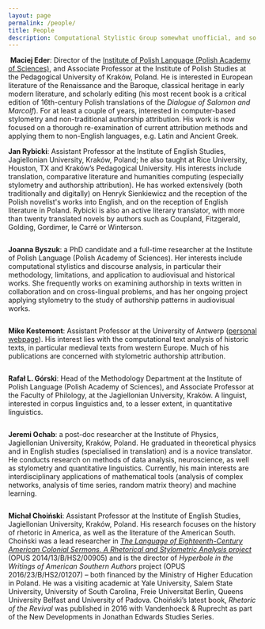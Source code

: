 ```yaml
---
layout: page
permalink: /people/
title: People
description: Computational Stylistic Group somewhat unofficial, and so is its membership. Nevertheless at least a few people have been associated with the Group for a while.
---
```






<div class="img_row_people">
    <img class="col one left" src="{{ site.baseurl }}/assets/img/maciej_eder.png" alt="" title="example image"/>
    <span class="col two left"><strong>Maciej Eder</strong>: Director of the <a href="https://test.ijp.pan.pl/en/">Institute of Polish Language (Polish Academy of Sciences)</a>, and Associate Professor at the Institute of Polish Studies at the Pedagogical University of Kraków, Poland. He is interested in European literature of the Renaissance and the Baroque, classical heritage in early modern literature, and scholarly editing (his most recent book is a critical edition of 16th-century Polish translations of the <i>Dialogue of Salomon and Marcolf</i>). For at least a couple of years, interested in computer-based stylometry and non-traditional authorship attribution. His work is now focused on a thorough re-examination of current attribution methods and applying them to non-English languages, e.g. Latin and Ancient Greek.</span>
</div>

<div class="img_row_people">
    <img class="col one left" src="{{ site.baseurl }}/assets/img/jan_rybicki.png" alt="" title="example image"/>
    <p class="col two left"><strong>Jan Rybicki</strong>: Assistant Professor at the Institute of English Studies, Jagiellonian University, Kraków, Poland; he also taught at Rice University, Houston, TX and Kraków’s Pedagogical University. His interests include translation, comparative literature and humanities computing (especially stylometry and authorship attribution). He has worked extensively (both traditionally and digitally) on Henryk Sienkiewicz and the reception of the Polish novelist's works into English, and on the reception of English literature in Poland. Rybicki is also an active literary translator, with more than twenty translated novels by authors such as Coupland, Fitzgerald, Golding, Gordimer, le Carré or Winterson.</p>
</div>

<div class="img_row_people">
    <img class="col one left" src="{{ site.baseurl }}/assets/img/joanna_byszuk.png" alt="" title="example image"/>
    <p class="col two left"><strong>Joanna Byszuk</strong>: a PhD candidate and a full-time researcher at the Institute of Polish Language (Polish Academy of Sciences). Her interests include computational stylistics and discourse analysis, in particular their methodology, limitations, and application to audiovisual and historical works. She frequently works on examining authorship in texts written in collaboration and on cross-lingual problems, and has her ongoing project applying stylometry to the study of authorship patterns in audiovisual works.</p>
</div>

<div class="img_row_people">
    <img class="col one left" src="{{ site.baseurl }}/assets/img/kestemont_pers.jpg" alt="" title="example image"/>
    <p class="col two left"><strong>Mike Kestemont</strong>: Assistant Professor at the University of Antwerp (<a href="http://www.mike-kestemont.org" target="_blank">personal webpage</a>). His interest lies with the computational text analysis of historic texts, in particular medieval texts from western Europe. Much of his publications are concerned with stylometric authorship attribution.</p>
</div>

<div class="img_row_people">
    <img class="col one left" src="{{ site.baseurl }}/assets/img/rafal_gorski.png" alt="" title="example image"/>
    <p class="col two left"><strong>Rafał L. Górski</strong>: Head of the Methodology Department at the Institute of Polish Language (Polish Academy of Sciences), and Associate Professor at the Faculty of Philology, at the Jagiellonian University, Kraków. A linguist, interested in corpus linguistics and, to a lesser extent, in quantitative linguistics. </p>
</div>

<div class="img_row_people">
    <img class="col one left" src="{{ site.baseurl }}/assets/img/jeremi_ochab.png" alt="" title="example image"/>
    <p class="col two left"><strong>Jeremi Ochab</strong>: a post-doc researcher at the Institute of Physics, Jagiellonian University, Kraków, Poland. He graduated in theoretical physics and in English studies (specialised in translation) and is a novice translator. He conducts research on methods of data analysis, neuroscience, as well as stylometry and quantitative linguistics. Currently, his main interests are interdisciplinary applications of mathematical tools (analysis of complex networks, analysis of time series, random matrix theory) and machine learning.</p>
</div>

<div class="img_row_people">
    <img class="col one left" src="{{ site.baseurl }}/assets/img/michal_choinski.png" alt="" title="example image"/>
    <p class="col two left"><strong>Michał Choiński</strong>: Assistant Professor at the Institute of English Studies, Jagiellonian University, Kraków, Poland. His research focuses on the history of rhetoric in America, as well as the literature of the American South. Choiński was a lead researcher in <a href="{{ site.baseurl }}/projects/07_edwards/"><i>The Language of Eighteenth-Century American Colonial Sermons. A Rhetorical and Stylometric Analysis project</i></a> (OPUS 2014/13/B/HS2/00905) and is the director of <i>Hyperbole in the Writings of American Southern Authors</i> project (OPUS 2016/23/B/HS2/01207) – both financed by the Ministry of Higher Education in Poland. He was a visiting academic at Yale University, Salem State University, University of South Carolina, Freie Universitat Berlin, Queens University Belfast and University of Padova. Choiński’s latest book, <i>Rhetoric of the Revival</i> was published in 2016 with Vandenhoeck &amp; Ruprecht as part of the New Developments in Jonathan Edwards Studies Series.</p>
</div>
